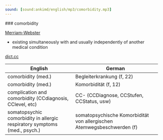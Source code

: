 ```yaml
---
sound: [sound:ankimd/english/mp3/comorbidity.mp3]
---
```


\### comorbidity

[Merriam-Webster](https://www.merriam-webster.com/dictionary/comorbidity)

- existing simultaneously with and usually independently of another medical condition

[dict.cc](https://www.dict.cc/comorbidity)

| English        | German       |
| -------------- | ------------ |
| comorbidity (med.) | Begleiterkrankung (f, 22) |
| comorbidity (med.) | Komorbidität (f, 12) |
| complication and comorbidity <CC> (CCdiagnosis, CClevel, etc) | CC- (CCDiagnose, CCStufen, CCStatus, usw) |
| somatopsychic comorbidity in allergic respiratory symptoms (med., psych.) | somatopsychische Komorbidität von allergischen Atemwegsbeschwerden (f) |
